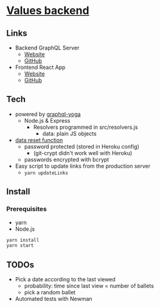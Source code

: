 # [Values backend](https://fullchee-values-backend.herokuapp.com/)

## Links

- Backend GraphQL Server
  - [Website](https://fullchee-values-backend.herokuapp.com/)
  - [GitHub](https://github.com/Fullchee/values-backend)
- Frontend React App
  - [Website](https://fullchee-values.netlify.com/)
  - [GitHub](https://github.com/Fullchee/values-client)

## Tech

- powered by [graphql-yoga](https://github.com/prisma-labs/graphql-yoga)
  - Node.js & Express
    - Resolvers programmed in src/resolvers.js
      - data: plain JS objects
- [data reset function](https://fullchee-values-backend.herokuapp.com/reset)
  - password protected (stored in Heroku config)
    - (git-crypt didn't work well with Heroku)
  - passwords encrypted with bcrypt
- Easy script to update links from the production server
  - `yarn updateLinks`

## Install

### Prerequisites

- yarn
- Node.js

```bash
yarn install
yarn start
```

## TODOs

- Pick a date according to the last viewed
  - probability: time since last view = number of ballets
  - pick a random ballet
- Automated tests with Newman
